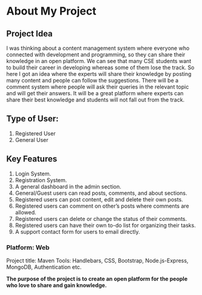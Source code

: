 ﻿# About My Project

## Project Idea

I was thinking about a content management system where everyone who connected with development and programming, so they can share their knowledge in an open platform. We can see that many CSE students want to build their career in developing whereas some of them lose the track. So here I got an idea where the experts will share their knowledge by posting many content and people can follow the suggestions. There will be a comment system where people will ask their queries in the relevant topic and will get their answers. It will be a great platform where experts can share their best knowledge and students will not fall out from the track.

## Type of User:

1. Registered User
2. General User

## Key Features

1. Login System.
2. Registration System.
3. A general dashboard in the admin section.
4. General/Guest users can read posts, comments, and about sections.
5. Registered users can post content, edit and delete their own posts.
6. Registered users can comment on other’s posts where comments are allowed.
7. Registered users can delete or change the status of their comments.
8. Registered users can have their own to-do list for organizing their tasks.
9. A support contact form for users to email directly. 

### Platform: Web

Project title: Maven
Tools: Handlebars, CSS, Bootstrap, Node.js-Express, MongoDB, Authentication etc.

**The purpose of the project is to create an open platform for the people who love to share and gain knowledge.**
